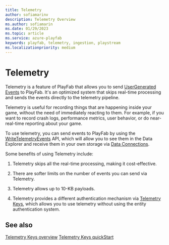 ```yaml
---
title: Telemetry 
author: sofiamarinv
description: Telemetry Overview
ms.author: sofiamarin
ms.date: 01/29/2023
ms.topic: article
ms.service: azure-playfab
keywords: playfab, telemetry, ingestion, playstream
ms.localizationpriority: medium
---
```


# Telemetry

Telemetry is a feature of PlayFab that allows you to send [UserGenerated Events](playstream-events.md) to PlayFab. It's an optimized system that skips real-time processing and sends the events directly to the telemetry pipeline.

Telemetry is useful for recording things that are happening inside your game, without the need of immediately reacting to them. For example, if you want to record crash logs, performance metrics, user behavior, or do near-real-time reporting about your game. 

To use telemetry, you can send events to PlayFab by using the [WriteTelemetryEvents](/rest/api/playfab/events/play-stream-events/write-telemetry-events) API, which will allow you to see them in the Data Explorer and receive them in your own storage via [Data Connections](../export-data/data-connection-overview.md). 

Some benefits of using Telemetry include:

1. Telemetry skips all the real-time processing, making it cost-effective.

2. There are softer limits on the number of events you can send via Telemetry.

3. Telemetry allows up to 10-KB payloads.

4. Telemetry provides a different authentication mechanism via [Telemetry Keys](telemetry-keys-overview.md), which allows you to use telemetry without using the entity authentication system.

## See also

[Telemetry Keys overview](telemetry-keys-overview.md)
[Telemetry Keys quickStart](telemetry-keys-qs.md)


